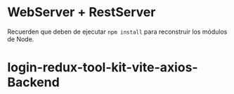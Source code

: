 # WebServer + RestServer

Recuerden que deben de ejecutar ```npm install``` para reconstruir los módulos de Node.
# login-redux-tool-kit-vite-axios-Backend
